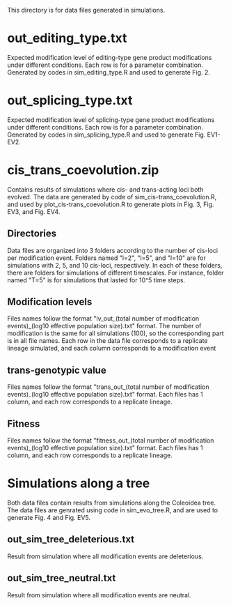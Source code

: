 This directory is for data files generated in simulations.

# out_editing_type.txt 
Expected modification level of editing-type gene product modifications under different conditions. Each row is for a parameter combination. Generated by codes in sim_editing_type.R and used to generate Fig. 2.

# out_splicing_type.txt 
Expected modification level of splicing-type gene product modifications under different conditions. Each row is for a parameter combination. Generated by codes in sim_splicing_type.R and used to generate Fig. EV1-EV2.

# cis_trans_coevolution.zip 
Contains results of simulations where cis- and trans-acting loci both evolved. The data are generated by code of sim_cis-trans_coevolution.R, and used by plot_cis-trans_coevolution.R to generate plots in Fig. 3, Fig. EV3, and Fig. EV4.

## Directories
Data files are organized into 3 folders according to the number of cis-loci per modification event. Folders named "l=2", "l=5", and "l=10" are for simulations with 2, 5, and 10 cis-loci, respectively. In each of these folders, there are folders for simulations of different timescales. For instance, folder named "T=5" is for simulations that lasted for 10^5 time steps.

## Modification levels
Files names follow the format "lv_out_(total number of modification events)_(log10 effective population size).txt" format. The number of modification is the same for all simulations (100), so the corresponding part is in all file names. Each row in the data file corresponds to a replicate lineage simulated, and each column corresponds to a modification event

## trans-genotypic value
Files names follow the format "trans_out_(total number of modification events)_(log10 effective population size).txt" format. Each files has 1 column, and each row corresponds to a replicate lineage.

## Fitness
Files names follow the format "fitness_out_(total number of modification events)_(log10 effective population size).txt" format. Each files has 1 column, and each row corresponds to a replicate lineage.

# Simulations along a tree
Both data files contain results from simulations along the Coleoidea tree. The data files are genrated using code in sim_evo_tree.R, and are used to generate Fig. 4 and Fig. EV5.

## out_sim_tree_deleterious.txt
Result from simulation where all modification events are deleterious.

## out_sim_tree_neutral.txt
Result from simulation where all modification events are neutral.

